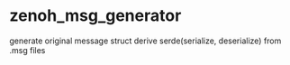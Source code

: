 # zenoh_msg_generator
generate original message struct derive serde(serialize, deserialize) from .msg files
